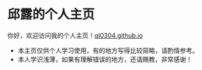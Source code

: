 # 邱露的个人主页

你好，欢迎访问我的个人主页！[ql0304.github.io](https://ql0304.github.io/)

- 本主页仅供个人学习使用，有的地方写得比较简略，请酌情参考。
- 本人学识浅薄，如果有理解错误的地方，还请赐教，非常感谢！

